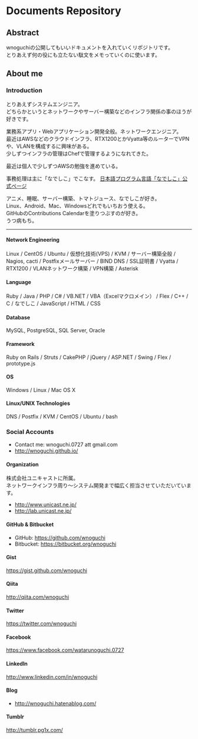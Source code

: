Documents Repository
======================

Abstract
----------

wnoguchiの公開してもいいドキュメントを入れていくリポジトリです。  
とりあえず何の役にも立たない駄文をメモっていくのに使います。

About me
----------

### Introduction

とりあえずシステムエンジニア。  
どちらかというとネットワークやサーバー構築などのインフラ関係の事のほうが好きです。  

業務系アプリ・Webアプリケーション開発全般。ネットワークエンジニア。  
最近はAWSなどのクラウドインフラ、RTX1200とかVyatta等のルーターでVPNや、VLANを構成するに興味がある。  
少しずつインフラの管理はChefで管理するようになれてきた。

最近は個人で少しずつAWSの勉強を進めている。

事務処理は主に「なでしこ」でこなす。  [日本語プログラム言語「なでしこ」公式ページ](http://nadesi.com/)

アニメ、睡眠、サーバー構築、トマトジュース、なでしこが好き。  
Linux、Android、Mac、Windowsどれでもいちおう使える。  
GitHubのContributions Calendarを塗りつぶすのが好き。  
うつ病もち。

---------------------------------------------------------------------------------

#### Network Engineering

Linux / CentOS / Ubuntu / 仮想化技術(VPS) / KVM / サーバー構築全般 / Nagios, cacti / Postfixメールサーバー / BIND DNS / SSL証明書 / Vyatta / RTX1200 / VLANネットワーク構築 / VPN構築 / Asterisk

#### Language

Ruby / Java / PHP / C# / VB.NET / VBA（Excelマクロメイン） / Flex / C++ / C / なでしこ / JavaScript / HTML / CSS

#### Database

MySQL, PostgreSQL, SQL Server, Oracle

#### Framework

Ruby on Rails / Struts / CakePHP / jQuery / ASP.NET / Swing / Flex / prototype.js

#### OS

Windows / Linux / Mac OS X

#### Linux/UNIX Technologies

DNS / Postfix / KVM / CentOS / Ubuntu / bash

### Social Accounts

* Contact me: wnoguchi.0727 att gmail.com
* http://wnoguchi.github.io/

#### Organization

株式会社ユニキャストに所属。  
ネットワークインフラ周り〜システム開発まで幅広く担当させていただいています。  

* http://www.unicast.ne.jp/
* http://lab.unicast.ne.jp/

#### GitHub & Bitbucket

* GitHub: https://github.com/wnoguchi
* Bitbucket: https://bitbucket.org/wnoguchi

#### Gist

https://gist.github.com/wnoguchi

#### Qiita

http://qiita.com/wnoguchi

#### Twitter

https://twitter.com/wnoguchi

#### Facebook

https://www.facebook.com/watarunoguchi.0727

#### LinkedIn

http://www.linkedin.com/in/wnoguchi

#### Blog

* http://wnoguchi.hatenablog.com/

#### Tumblr

http://tumblr.pg1x.com/
